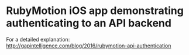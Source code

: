 # RubyMotion iOS app demonstrating authenticating to an API backend

For a detailed explanation: http://gapintelligence.com/blog/2016/rubymotion-api-authentication

